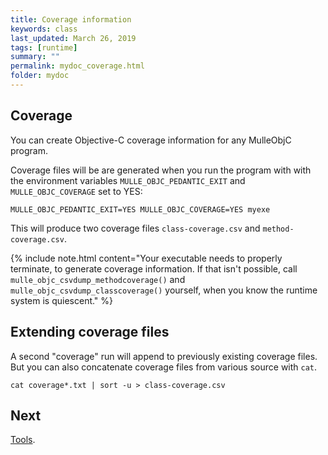 ```yaml
---
title: Coverage information
keywords: class
last_updated: March 26, 2019
tags: [runtime]
summary: ""
permalink: mydoc_coverage.html
folder: mydoc
---
```


## Coverage

You can create Objective-C coverage information for any MulleObjC program.

Coverage files will be are generated when you run the program with
with the environment variables `MULLE_OBJC_PEDANTIC_EXIT` and
`MULLE_OBJC_COVERAGE` set to YES:

```
MULLE_OBJC_PEDANTIC_EXIT=YES MULLE_OBJC_COVERAGE=YES myexe
```

This will produce two coverage files `class-coverage.csv` and
`method-coverage.csv`.

{% include note.html content="Your executable needs to properly terminate, to generate
coverage information. If that isn't possible, call
`mulle_objc_csvdump_methodcoverage()` and `mulle_objc_csvdump_classcoverage()`
yourself, when you know the runtime system is quiescent." %}


## Extending coverage files

A second "coverage" run will append to previously existing coverage files.
But you can also concatenate coverage files from various source with `cat`.

```
cat coverage*.txt | sort -u > class-coverage.csv
```



## Next

[Tools](mydoc_tools.html).
